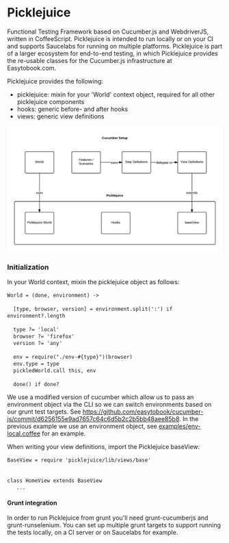 # Picklejuice
Functional Testing Framework based on Cucumber.js and WebdriverJS, written in CoffeeScript. Picklejuice is intended to run locally or on your CI and supports Saucelabs for running on multiple platforms.
Picklejuice is part of a larger ecosystem for end-to-end testing, in which Picklejuice provides the re-usable classes for the Cucumber.js infrastructure at Easytobook.com.

Picklejuice provides the following:

* picklejuice: mixin for your 'World' context object, required for all other picklejuice components
* hooks: generic before- and after hooks
* views: generic view definitions

![Picklejuice overview](docs/picklejuice.png)

### Initialization
In your World context, mixin the picklejuice object as follows:
```
World = (done, environment) ->

  [type, browser, version] = environment.split(':') if environment?.length

  type ?= 'local'
  browser ?= 'firefox'
  version ?= 'any'

  env = require("./env-#{type}")(browser)
  env.type = type
  pickledWorld.call this, env

  done() if done?
```

We use a modified version of cucumber which allow us to pass an environment object via the CLI so we can switch environments based on our grunt test targets. See https://github.com/easytobook/cucumber-js/commit/d6256155e9ad7657c64c6d5b2c2b5bb48aee85b8.
In the previous example we use an environment object, see [examples/env-local.coffee](examples/env-local.coffee) for an example.

When writing your view definitions, import the Picklejuice baseView:
```
BaseView = require 'picklejuice/lib/views/base'


class HomeView extends BaseView
   ...
```


#### Grunt integration
In order to run Picklejuice from grunt you'll need grunt-cucumberjs and grunt-runselenium.
You can set up multiple grunt targets to support running the tests locally, on a CI server or on Saucelabs for example.
